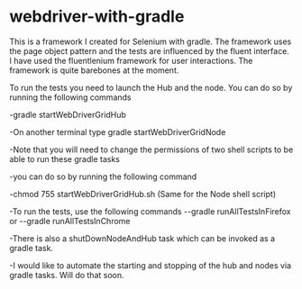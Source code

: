 webdriver-with-gradle
=====================

This is a framework I created for Selenium with gradle. The framework uses the page object pattern and the tests are influenced by the fluent interface. I have used the fluentlenium framework for user interactions. The framework is quite barebones at the moment.

To run the tests you need to launch the Hub and the node. You can do so by running the following commands

-gradle startWebDriverGridHub

-On another terminal type gradle startWebDriverGridNode

-Note that you will need to change the permissions of two shell scripts to be able to run these gradle tasks

-you can do so by running the following command

-chmod 755 startWebDriverGridHub.sh (Same for the Node shell script)

-To run the tests, use the following commands
--gradle runAllTestsInFirefox
or
--gradle runAllTestsInChrome

-There is also a shutDownNodeAndHub task which can be invoked as a gradle task.

-I would like to automate the starting and stopping of the hub and nodes via gradle tasks. Will do that soon.

